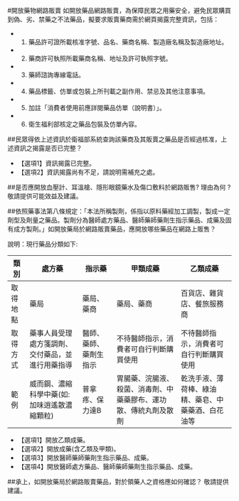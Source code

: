 #開放藥物網路販賣
如開放藥品網路販賣，為保障民眾之用藥安全，避免民眾購買到偽、劣、禁藥之不法藥品，擬要求販賣藥商需於網頁揭露完整資訊，包括：
- 1.	藥品許可證所載核准字號、品名、藥商名稱、製造廠名稱及製造廠地址。
- 2.	藥商許可執照所載藥商名稱、地址及許可執照字號。
- 3.	藥師諮詢專線電話。
- 4.	藥品標籤、仿單或包裝上所刊載之副作用、禁忌及其他注意事項。
- 5.	加註「消費者使用前應詳閱藥品仿單（說明書）」。
- 6.	衛生福利部核定之藥品包裝及仿單內容。


##民眾得依上述資訊於衛福部系統查詢該藥商及其販賣之藥品是否經過核准，上述資訊之揭露是否已完整？
- 【選項1】資訊揭露已完整。
- 【選項2】資訊揭露尚有不足，請說明需補充之處。

##是否應開放血壓計、耳溫槍、隱形眼鏡藥水及傷口敷料於網路販售? 理由為何 ? 
敬請提供可能效益及建議。

##依照藥事法第八條規定：「本法所稱製劑，係指以原料藥經加工調製，製成一定劑型及劑量之藥品。製劑分為醫師處方藥品、醫師藥師藥劑生指示藥品、成藥及固有成方製劑。」如開放藥局於網路販賣藥品，應開放哪些藥品在網路上販售？


說明：現行藥品分類如下:

| 類別        | 處方藥  |指示藥 |甲類成藥|乙類成藥|
| ------------- | ----- |----- |----- |----- |
| 取得地點      | 藥局 |藥局、藥商|藥局、藥商|百貨店、雜貨店、餐旅服務商|
| 取得方式      | 藥事人員受理處方箋調劑、交付藥品，並進行用藥指導 |醫師、藥師、藥劑生指示|不待醫師指示，消費者可自行判斷購買使用|不待醫師指示，消費者可自行判斷購買使用|
| 範例      | 威而鋼、濃縮科學中藥(如:加味逍遙散濃縮顆粒) |普拿疼、保力達B|胃腸藥、浣腸液、殺菌、消毒劑、中藥藥膠布、運功散、傳統丸劑及散劑|乾洗手液、薄荷棒、綠油精、藥皂、中藥藥酒、白花油等|

- 【選項1】開放乙類成藥。
- 【選項2】開放成藥(含乙類及甲類)。
- 【選項3】開放醫師藥師藥劑生指示藥品、成藥。
- 【選項4】開放醫師處方藥品、醫師藥師藥劑生指示藥品、成藥。

##承上，如開放藥局於網路販賣藥品，對於領藥人之資格應如何確認？
敬請提供建議。


